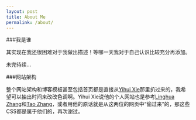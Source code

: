 ```yaml
---
layout: post
title: About Me
permalink: /about/
---
```


###我是谁

其实现在我还很困难对于我做出描述！等哪一天我对于自己认识比较充分再添加。

未完待续...

###网站架构

整个网站架构和博客模板甚至包括首页都是直接从[Yihui Xie](http://yihui.name)那里扒过来的，我希望可以抽出时间来改改色调啊。Yihui Xie说他的个人网站也是参考[Linghua Zhang](lhzhang.com)和[Tao Zhang](ztpala.com)，或者用他的原话就是从这两位的网页中“偷过来”的，那这些CSS都是属于他们的，再次谢过。
